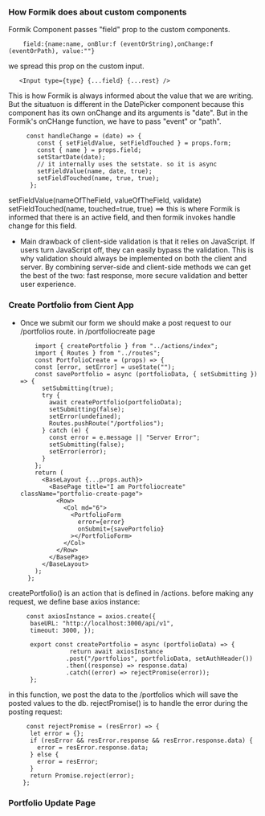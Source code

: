 ### How Formik does about custom components

Formik Component passes "field" prop to the custom components. 

        field:{name:name, onBlur:f (eventOrString),onChange:f (eventOrPath), value:""}
        
 we spread this prop on the custom input.
 
       <Input type={type} {...field} {...rest} />
 
 This is how Formik is always informed about the value that we are writing. But the situatuon is different in the DatePicker component because this component has its own onChange and its arguments is "date". But in the Formik's onCHange function, we have to pass "event" or "path".
 
         const handleChange = (date) => {
            const { setFieldValue, setFieldTouched } = props.form;
            const { name } = props.field;
            setStartDate(date);
            // it internally uses the setstate. so it is async
            setFieldValue(name, date, true);
            setFieldTouched(name, true, true);
          };
          
  setFieldValue(nameOfTheField, valueOfTheField, validate)
  setFieldTouched(name, touched=true, true) ==> this is where Formik is informed that there is an active field, and then formik invokes handle change for this field.
  
  - Main drawback of client-side validation is that it relies on JavaScript. If users turn JavaScript off, they can easily bypass the validation. This is why validation should always be implemented on both the client and server. By combining server-side and client-side methods we can get the best of the two: fast response, more secure validation and better user experience.
  
### Create Portfolio from Cient App

- Once we submit our form we should make a post request to our /portfolios route. in /portfoliocreate page
 
          import { createPortfolio } from "../actions/index";
          import { Routes } from "../routes";
          const PortfolioCreate = (props) => {
          const [error, setError] = useState("");
          const savePortfolio = async (portfolioData, { setSubmitting }) => {
            setSubmitting(true);
            try {
              await createPortfolio(portfolioData);
              setSubmitting(false);
              setError(undefined);
              Routes.pushRoute("/portfolios");
            } catch (e) {
              const error = e.message || "Server Error";
              setSubmitting(false);
              setError(error);
            }
          };
          return (
            <BaseLayout {...props.auth}>
              <BasePage title="I am Portfoliocreate" className="portfolio-create-page">
                <Row>
                  <Col md="6">
                    <PortfolioForm
                      error={error}
                      onSubmit={savePortfolio}
                    ></PortfolioForm>
                  </Col>
                </Row>
              </BasePage>
            </BaseLayout>
          );
        };
 
 createPortfolio() is an action that is defined in /actions. before making any request, we define base axios instance:
 
         const axiosInstance = axios.create({
          baseURL: "http://localhost:3000/api/v1",
          timeout: 3000, });
          
          export const createPortfolio = async (portfolioData) => {
                     return await axiosInstance
                    .post("/portfolios", portfolioData, setAuthHeader())
                    .then((response) => response.data)
                    .catch((error) => rejectPromise(error));
          };
 in this function, we post the data to the /portfolios which will save the posted values to the db. rejectPromise() is to handle the error during the posting request:
 
         const rejectPromise = (resError) => {
          let error = {};
          if (resError && resError.response && resError.response.data) {
            error = resError.response.data;
          } else {
            error = resError;
          }
          return Promise.reject(error);
        };

### Portfolio Update Page
